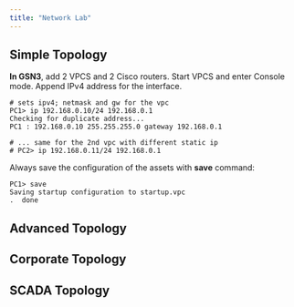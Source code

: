 ```yaml
---
title: "Network Lab"
---
```


## Simple Topology 

**In GSN3**, add 2 VPCS and 2 Cisco routers. Start VPCS and enter Console mode.
Append IPv4 address for the interface.

```
# sets ipv4; netmask and gw for the vpc
PC1> ip 192.168.0.10/24 192.168.0.1 
Checking for duplicate address...
PC1 : 192.168.0.10 255.255.255.0 gateway 192.168.0.1

# ... same for the 2nd vpc with different static ip
# PC2> ip 192.168.0.11/24 192.168.0.1
```

Always save the configuration of the assets with **save** command:

```
PC1> save
Saving startup configuration to startup.vpc
.  done
```

## Advanced Topology

## Corporate Topology

## SCADA Topology
